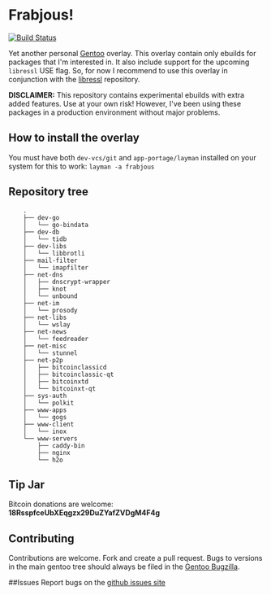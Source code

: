 # Frabjous!

[![Build Status](https://travis-ci.org/csmk/frabjous.svg?branch=master)](https://travis-ci.org/csmk/frabjous)

Yet another personal [Gentoo](https://gentoo.org/) overlay. This overlay contain only ebuilds for packages that I'm interested in. It also include support for the upcoming `libressl` USE flag. So, for now I recommend to use this overlay in conjunction with the [libressl](https://github.com/gentoo/libressl) repository.

**DISCLAIMER:** This repository contains experimental ebuilds with extra added features. Use at your own risk! However, I've been using these packages in a production environment without major problems.

## How to install the overlay
You must have both `dev-vcs/git` and `app-portage/layman` installed on your system for this to work: `layman -a frabjous`

## Repository tree
```
    .
    ├── dev-go
    │   └── go-bindata
    ├── dev-db
    │   └── tidb
    ├── dev-libs
    │   └── libbrotli
    ├── mail-filter
    │   └── imapfilter
    ├── net-dns
    │   ├── dnscrypt-wrapper
    │   ├── knot
    │   └── unbound
    ├── net-im
    │   └── prosody
    ├── net-libs
    │   └── wslay
    ├── net-news
    │   └── feedreader
    ├── net-misc
    │   └── stunnel
    ├── net-p2p
    │   ├── bitcoinclassicd
    │   ├── bitcoinclassic-qt
    │   ├── bitcoinxtd
    │   └── bitcoinxt-qt
    ├── sys-auth
    │   └── polkit
    ├── www-apps
    │   └── gogs
    ├── www-client
    │   └── inox
    └── www-servers
        ├── caddy-bin
        ├── nginx
        └── h2o

```

## Tip Jar
Bitcoin donations are welcome: **18RsspfceUbXEqgzx29DuZYafZVDgM4F4g**

## Contributing
Contributions are welcome. Fork and create a pull request. Bugs to versions in the main gentoo tree should always be filed in the [Gentoo Bugzilla](https://bugs.gentoo.org/).

##Issues
Report bugs on the [github issues site](https://github.com/csmk/frabjous/issues)
